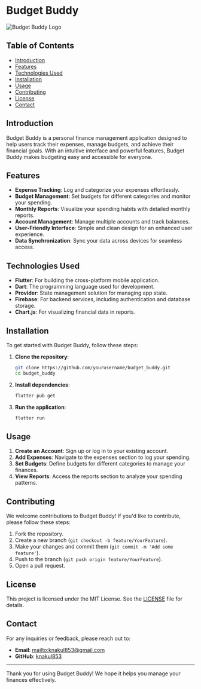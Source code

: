 # Budget Buddy

![Budget Buddy Logo](path/to/logo.png) <!-- Replace with your logo path -->

## Table of Contents

- [Introduction](#introduction)
- [Features](#features)
- [Technologies Used](#technologies-used)
- [Installation](#installation)
- [Usage](#usage)
- [Contributing](#contributing)
- [License](#license)
- [Contact](#contact)

## Introduction

Budget Buddy is a personal finance management application designed to help users track their expenses, manage budgets, and achieve their financial goals. With an intuitive interface and powerful features, Budget Buddy makes budgeting easy and accessible for everyone.

## Features

- **Expense Tracking**: Log and categorize your expenses effortlessly.
- **Budget Management**: Set budgets for different categories and monitor your spending.
- **Monthly Reports**: Visualize your spending habits with detailed monthly reports.
- **Account Management**: Manage multiple accounts and track balances.
- **User-Friendly Interface**: Simple and clean design for an enhanced user experience.
- **Data Synchronization**: Sync your data across devices for seamless access.

## Technologies Used

- **Flutter**: For building the cross-platform mobile application.
- **Dart**: The programming language used for development.
- **Provider**: State management solution for managing app state.
- **Firebase**: For backend services, including authentication and database storage.
- **Chart.js**: For visualizing financial data in reports.

## Installation

To get started with Budget Buddy, follow these steps:

1. **Clone the repository**:

   ```bash
   git clone https://github.com/yourusername/budget_buddy.git
   cd budget_buddy
   ```

2. **Install dependencies**:

   ```bash
   flutter pub get
   ```

3. **Run the application**:
   ```bash
   flutter run
   ```

## Usage

1. **Create an Account**: Sign up or log in to your existing account.
2. **Add Expenses**: Navigate to the expenses section to log your spending.
3. **Set Budgets**: Define budgets for different categories to manage your finances.
4. **View Reports**: Access the reports section to analyze your spending patterns.

## Contributing

We welcome contributions to Budget Buddy! If you'd like to contribute, please follow these steps:

1. Fork the repository.
2. Create a new branch (`git checkout -b feature/YourFeature`).
3. Make your changes and commit them (`git commit -m 'Add some feature'`).
4. Push to the branch (`git push origin feature/YourFeature`).
5. Open a pull request.

## License

This project is licensed under the MIT License. See the [LICENSE](LICENSE) file for details.

## Contact

For any inquiries or feedback, please reach out to:

- **Email**: [mailto:knakul853@gmail.com](mailto:knakul853@gmail.com)
- **GitHub**: [knakul853](https://github.com/knakul853)

---

Thank you for using Budget Buddy! We hope it helps you manage your finances effectively.
